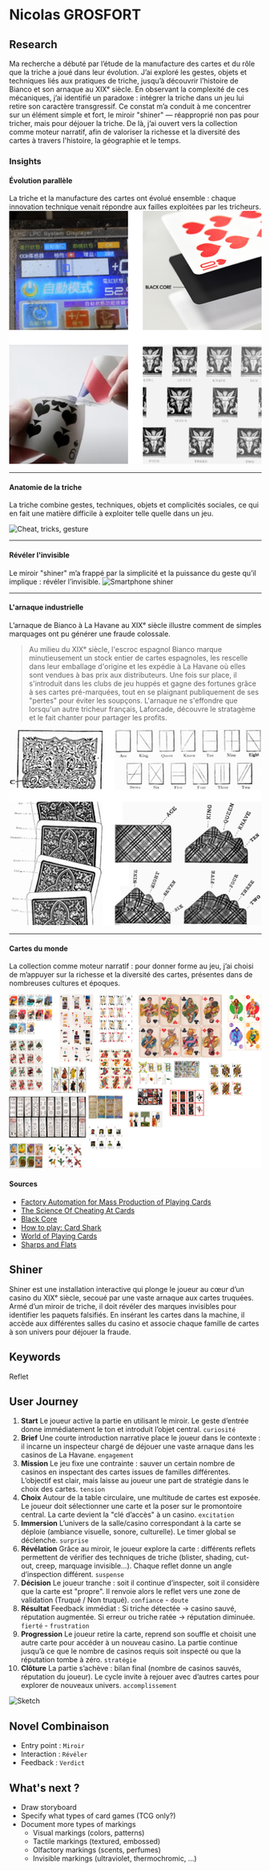 # Nicolas GROSFORT

## Research

Ma recherche a débuté par l’étude de la manufacture des cartes et du rôle que la triche a joué dans leur évolution. J’ai exploré les gestes, objets et techniques liés aux pratiques de triche, jusqu’à découvrir l’histoire de Bianco et son arnaque au XIXᵉ siècle. En observant la complexité de ces mécaniques, j’ai identifié un paradoxe : intégrer la triche dans un jeu lui retire son caractère transgressif. Ce constat m’a conduit à me concentrer sur un élément simple et fort, le miroir "shiner" — réapproprié non pas pour tricher, mais pour déjouer la triche. De là, j’ai ouvert vers la collection comme moteur narratif, afin de valoriser la richesse et la diversité des cartes à travers l'histoire, la géographie et le temps.

### Insights

#### Évolution parallèle

La triche et la manufacture des cartes ont évolué ensemble : chaque innovation technique venait répondre aux failles exploitées par les tricheurs.
![Manufacture](/process/images/concept-1.png)

---

#### Anatomie de la triche

La triche combine gestes, techniques, objets et complicités sociales, ce qui en fait une matière difficile à exploiter telle quelle dans un jeu.

![Cheat, tricks, gesture](/process/images/concept-2.png)

---

#### Révéler l'invisible

Le miroir "shiner" m’a frappé par la simplicité et la puissance du geste qu’il implique : révéler l’invisible.
![Smartphone shiner](/process/images/concept-3.gif)

---

#### L'arnaque industrielle

L’arnaque de Bianco à La Havane au XIXᵉ siècle illustre comment de simples marquages ont pu générer une fraude colossale.

> Au milieu du XIXᵉ siècle, l'escroc espagnol Bianco marque minutieusement un stock entier de cartes espagnoles, les rescelle dans leur emballage d'origine et les expédie à La Havane où elles sont vendues à bas prix aux distributeurs. Une fois sur place, il s'introduit dans les clubs de jeu huppés et gagne des fortunes grâce à ses cartes pré-marquées, tout en se plaignant publiquement de ses "pertes" pour éviter les soupçons. L'arnaque ne s'effondre que lorsqu'un autre tricheur français, Laforcade, découvre le stratagème et le fait chanter pour partager les profits.

![Marked card](/process/images/concept-4.png)

---

#### Cartes du monde

La collection comme moteur narratif : pour donner forme au jeu, j’ai choisi de m’appuyer sur la richesse et la diversité des cartes, présentes dans de nombreuses cultures et époques.

![TGC Around the world](/process/images/concept-5.png)

#### Sources

- [Factory Automation for Mass Production of Playing Cards](https://youtube.com/watch?v=JpaNgAX60W8&si=SHZ5Mh_qh8YfJg8M)
- [The Science Of Cheating At Cards](https://www.inventionandtech.com/content/science-cheating-cards-1)
- [Black Core](https://cardprintpros.com/printing-academy/black-core-cardstock/)
- [How to play: Card Shark](https://youtube.com/playlist?list=PL61ChivpuMa8dTgJMwwCkcvMy-gPwJkuz&si=TR9Y_sXIXC84MvH_)
- [World of Playing Cards](https://www.wopc.co.uk)
- [Sharps and Flats](https://www.gutenberg.org/files/41169/41169-h/41169-h.htm)

## Shiner

Shiner est une installation interactive qui plonge le joueur au cœur d’un casino du XIXᵉ siècle, secoué par une vaste arnaque aux cartes truquées. Armé d’un miroir de triche, il doit révéler des marques invisibles pour identifier les paquets falsifiés. En insérant les cartes dans la machine, il accède aux différentes salles du casino et associe chaque famille de cartes à son univers pour déjouer la fraude.

## Keywords

Reflet

## User Journey

 1. **Start**
Le joueur active la partie en utilisant le miroir. Le geste d’entrée donne immédiatement le ton et introduit l’objet central.
`curiosité`
 2. **Brief**
Une courte introduction narrative place le joueur dans le contexte : il incarne un inspecteur chargé de déjouer une vaste arnaque dans les casinos de La Havane.
`engagement`
 3. **Mission**
Le jeu fixe une contrainte : sauver un certain nombre de casinos en inspectant des cartes issues de familles différentes. L’objectif est clair, mais laisse au joueur une part de stratégie dans le choix des cartes.
`tension`
 4. **Choix**
Autour de la table circulaire, une multitude de cartes est exposée. Le joueur doit sélectionner une carte et la poser sur le promontoire central. La carte devient la "clé d’accès" à un casino.
`excitation`
 5. **Immersion**
L’univers de la salle/casino correspondant à la carte se déploie (ambiance visuelle, sonore, culturelle). Le timer global se déclenche.
`surprise`
 6. **Révélation**
Grâce au miroir, le joueur explore la carte : différents reflets permettent de vérifier des techniques de triche (blister, shading, cut-out, creep, marquage invisible…). Chaque reflet donne un angle d’inspection différent.
`suspense`
 7. **Décision**
Le joueur tranche : soit il continue d’inspecter, soit il considère que la carte est "propre". Il renvoie alors le reflet vers une zone de validation (Truqué / Non truqué).
`confiance` - `doute`
 8. **Résultat**
Feedback immédiat :
Si triche détectée → casino sauvé, réputation augmentée.
Si erreur ou triche ratée → réputation diminuée.
`fierté` - `frustration`
 9. **Progression**
Le joueur retire la carte, reprend son souffle et choisit une autre carte pour accéder à un nouveau casino. La partie continue jusqu’à ce que le nombre de casinos requis soit inspecté ou que la réputation tombe à zéro.
`stratégie`
 10. **Clôture**
La partie s’achève : bilan final (nombre de casinos sauvés, réputation du joueur). Le cycle invite à rejouer avec d’autres cartes pour explorer de nouveaux univers.
`accomplissement`

![Sketch](/process/images/concept-6.png)

## Novel Combinaison

- Entry point : `Miroir`
- Interaction : `Révéler`
- Feedback : `Verdict`

## What's next ?

- Draw storyboard
- Specify what types of card games (TCG only?)
- Document more types of markings
  - Visual markings (colors, patterns)
  - Tactile markings (textured, embossed)
  - Olfactory markings (scents, perfumes)
  - Invisible markings (ultraviolet, thermochromic, ...)
